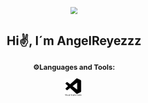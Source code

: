 <div id="header" align="center">
  <img src="https://media.giphy.com/media/kBi5S9oHVsHopUwvc1/giphy.gif" width="400"/>
    <h1 align="center">Hi✌, I´m AngelReyezzz</h1>
  <div aling="left">
        <h3> ⚙️Languages and Tools: </h3>
           <div>
           <img src=" https://github.com/devicons/devicon/blob/master/icons/vscode/vscode-plain-wordmark.svg   " title="VS" alt="VS"
           width="40" heigth="40"/>&nbsp; 
                </div> 
      
      
               

